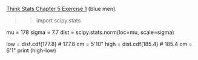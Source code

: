 [Think Stats Chapter 5 Exercise 1](http://greenteapress.com/thinkstats2/html/thinkstats2006.html#toc50) (blue men)

>> import scipy.stats

mu = 178
sigma = 7.7
dist = scipy.stats.norm(loc=mu, scale=sigma)

low = dist.cdf(177.8)    # 177.8 cm = 5'10"
high = dist.cdf(185.4)   # 185.4 cm = 6'1"
print (high-low)
